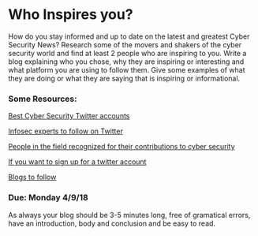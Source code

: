 # Who Inspires you?

How do you stay informed and up to date on the latest and greatest Cyber Security News? Research some of the movers and shakers of the cyber security world and find at least 2 people who are inspiring to you. Write a blog explaining who you chose, why they are inspiring or interesting and what platform you are using to follow them. Give some examples of what they are doing or what they are saying that is inspiring or informational. 


### Some Resources:
[Best Cyber Security Twitter accounts](https://heimdalsecurity.com/blog/best-twitter-cybersec-accounts/)

[Infosec experts to follow on Twitter](https://reciprocitylabs.com/119-infosec-experts-you-should-follow-on-twitter-right-now/)

[People in the field recognized for their contributions to cyber security](https://www.isc2.org/News-and-Events/Press-Room/Posts/2017/12/13/ISC2-Names-EMEAs-Outstanding-Cybersecurity-Professionals)

[If you want to sign up for a twitter account](https://twitter.com/?lang=en)

[Blogs to follow](http://www.rasmussen.edu/degrees/technology/blog/top-cyber-security-blogs/)

### Due: Monday 4/9/18

As always your blog should be 3-5 minutes long, free of gramatical errors, have an introduction, body and conclusion and be easy to read. 
